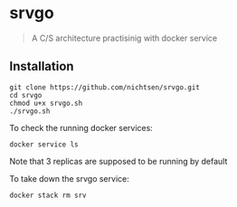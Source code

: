 # srvgo
> A C/S architecture practisinig with docker service
## Installation
```
git clone https://github.com/nichtsen/srvgo.git
cd srvgo
chmod u+x srvgo.sh
./srvgo.sh
```
To check the running docker services:
```
docker service ls
```
Note that 3 replicas are supposed to be running by default

To take down the srvgo service:
```
docker stack rm srv
```
